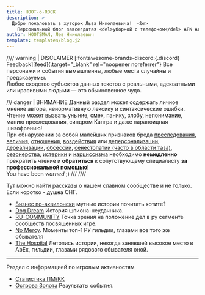 ```yaml
---
title: HOOT-o-ROCK
description: >- 
  Добро пожаловать в хуторок Льва Николаевича!  <br>
    Персональный блог завсегдатая <del>уборной с телефоном</del> AFK Arena.
author: HOOTSMAN, Лев Николаевич
template: templates/blog.j2
---
```

//// warning | DISCLAIMER [:fontawesome-brands-discord:{.discord} Feedback][feed]{:target="_blank" rel="noopener noreferrer"}
Все персонажи и события вымышленны, любые места случайны и предсказуемы.  
Любое сходство субъектов данных текстов с реальными, адекватными или красивыми людьми — это обыкновенное чудо.  

/// danger | ВНИМАНИЕ
Данный раздел может содержать личное мнение автора, ненормативную лексику и синтаксические ошибки.  
Чтение может вызвать уныние, смех, панику, злобу, непонимание, манию преследования, синдром Капгра и даже параноидная шизофрению!  
При обнаружении за собой малейших признаков бреда [преследования][sick1], [величия][sick2], [отношения][sick3], [воздействия][sick4] или [деперсонализации][sick5], [дереализации][sick6], [обсессии][sick7], [сенестопатии (часто в области таза)][sick8], [резонерства][sick9], [истерики][sick10] и [нарциссизма][sick11] необходимо **немедленно** прекратить чтение и **обратиться** к сопутствующему специалисту **за профессиональной помощью**!  
You have been _warned_ ;)
///
////

Тут можно найти рассказы о нашем славном сообществе и не только.  
Если коротко - душ<del class="red-font">к</del>а СНГ.

- [Бизнес по-аквилонски](aqual.md) мутные истории почитать хотите?
- [Dog Dream](dogdream.md) История шпиона-неудачника.
- [RU-COMMUNITY](makerugreatagain.md) Точка зрения на положение дел в ру сегменте сообществ посвященных игре.
- [No Mercy](nm-respect.md). Моменты топ-1 РУ гильдии, глазами все того же обывателя
- [The Hospital](th-retirement.md) Летопись истории, некогда занявшей высокое место в AbEx, гильдии, глазами рядового обывателя оной.

***

Раздел с информацией по игровым активностям

- [Статистика ПМ/КК](../game/modes.md)
- [Острова Золота](../game/iog.md) Результаты события.

[sick1]: https://ru.wikipedia.org/wiki/Бред_преследования
[sick2]: https://ru.wikipedia.org/wiki/Бред_величия
[sick3]: https://ru.wikipedia.org/wiki/Бред_отношения
[sick4]: https://ru.wikipedia.org/wiki/Бред_воздействия
[sick5]: https://ru.wikipedia.org/wiki/Деперсонализация
[sick6]: https://ru.wikipedia.org/wiki/Дереализация
[sick7]: https://ru.wikipedia.org/wiki/Обсессия
[sick8]: https://ru.wikipedia.org/wiki/Сенестопатия
[sick9]: https://ru.wikipedia.org/wiki/Резонёрство
[sick10]: https://ru.wikipedia.org/wiki/Истерическое_расстройство_личности
[sick11]: https://ru.wikipedia.org/wiki/Нарциссическое_расстройство_личности
